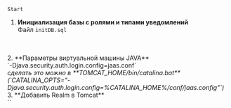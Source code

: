     Start
1. **Инициализация базы с ролями и типами уведомлений** <br>
Файл `initDB.sql`
<br>
<br>
2. **Параметры виртуальной машины JAVA** <br>
`-Djava.security.auth.login.config=jaas.conf` <br>
<i>сделать это можно в **TOMCAT_HOME/bin/catalina.bat** (`CATALINA_OPTS="-Djava.security.auth.login.config=%CATALINA_HOME%/conf/jaas.config"`)</i>
<br>
3. **Добавить Realm в Tomcat**<br>
`<Realm className="org.apache.catalina.realm.JAASRealm"
         appName="Checker"
         userClassNames="com.whitedream.autheticate.principal.UserPrincipal,com.whitedream.autheticate.principal.PasswordPrincipal"
         roleClassNames="com.whitedream.autheticate.principal.RolePrincipal"/>`

